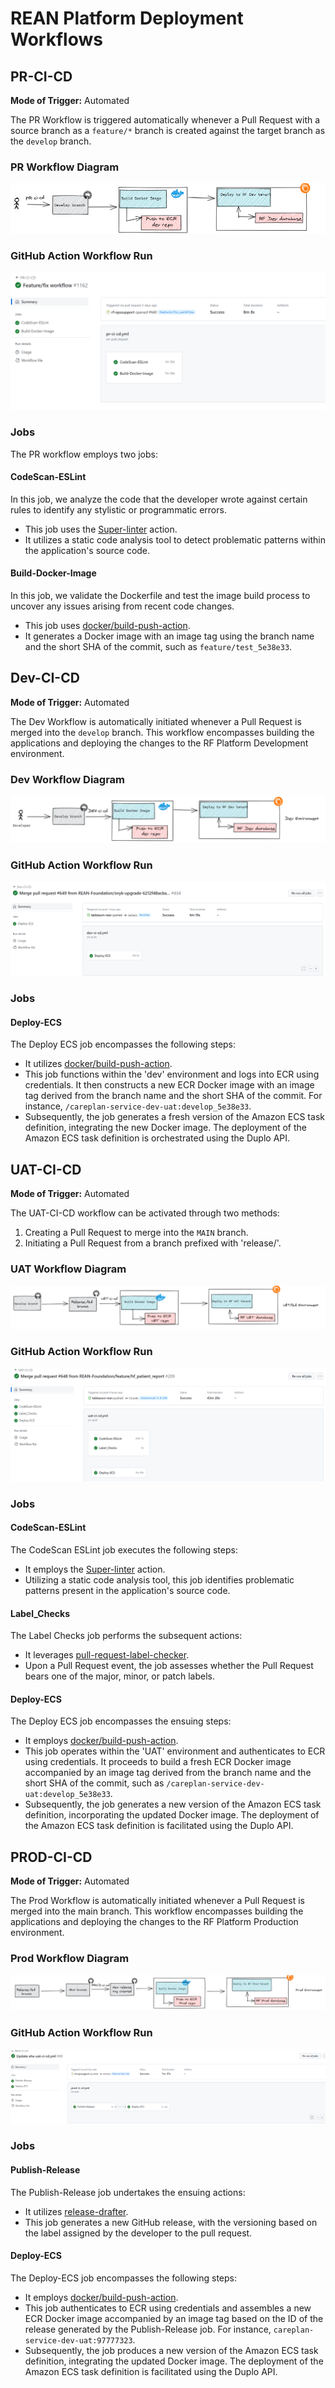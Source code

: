 # REAN Platform Deployment Workflows

## PR-CI-CD

**Mode of Trigger:** Automated

The PR Workflow is triggered automatically whenever a Pull Request with a source branch as a `feature/*` branch is created against the target branch as the `develop` branch.

### PR Workflow Diagram
![PR-ci-cd_workflow](https://github.com/REAN-Foundation/reancare-service/blob/develop/assets/images/pr-ci-cd_workflow.png?raw=true)

### GitHub Action Workflow Run
![pr](https://github.com/REAN-Foundation/reancare-service/blob/develop/assets/images/Pr-ci-cd_example.png?raw=true)

### Jobs

The PR workflow employs two jobs:

#### CodeScan-ESLint
In this job, we analyze the code that the developer wrote against certain rules to identify any stylistic or programmatic errors.
* This job uses the [Super-linter](https://github.com/marketplace/actions/super-linter) action.
* It utilizes a static code analysis tool to detect problematic patterns within the application's source code.

#### Build-Docker-Image
In this job, we validate the Dockerfile and test the image build process to uncover any issues arising from recent code changes.
* This job uses [docker/build-push-action](https://github.com/marketplace/actions/build-and-push-docker-images).
* It generates a Docker image with an image tag using the branch name and the short SHA of the commit, such as `feature/test_5e38e33`.

## Dev-CI-CD

**Mode of Trigger:** Automated

The Dev Workflow is automatically initiated whenever a Pull Request is merged into the `develop` branch. This workflow encompasses building the applications and deploying the changes to the RF Platform Development environment.

### Dev Workflow Diagram
![Dev-ci-cd_workflow](https://github.com/REAN-Foundation/reancare-service/blob/develop/assets/images/dev-ci-cd_workflow.png?raw=true)

### GitHub Action Workflow Run
![dev](https://github.com/REAN-Foundation/reancare-service/blob/develop/assets/images/Dev-ci-cd_example.png?raw=true)

### Jobs

#### Deploy-ECS
The Deploy ECS job encompasses the following steps:

* It utilizes [docker/build-push-action](https://github.com/marketplace/actions/build-and-push-docker-images).
* This job functions within the 'dev' environment and logs into ECR using credentials. It then constructs a new ECR Docker image with an image tag derived from the branch name and the short SHA of the commit. For instance, `/careplan-service-dev-uat:develop_5e38e33`.
* Subsequently, the job generates a fresh version of the Amazon ECS task definition, integrating the new Docker image. The deployment of the Amazon ECS task definition is orchestrated using the Duplo API.

## UAT-CI-CD

**Mode of Trigger:** Automated

The UAT-CI-CD workflow can be activated through two methods:

1. Creating a Pull Request to merge into the `MAIN` branch.
2. Initiating a Pull Request from a branch prefixed with 'release/'.

### UAT Workflow Diagram
![uat-ci-cd_Workflow](https://github.com/REAN-Foundation/reancare-service/blob/develop/assets/images/uat-ci-cd_workflow.png?raw=true)

### GitHub Action Workflow Run
![uat](https://github.com/REAN-Foundation/reancare-service/blob/develop/assets/images/Uat-ci-cd_example.png?raw=true)

### Jobs

#### CodeScan-ESLint
The CodeScan ESLint job executes the following steps:

* It employs the [Super-linter](https://github.com/marketplace/actions/super-linter) action.
* Utilizing a static code analysis tool, this job identifies problematic patterns present in the application's source code.

#### Label_Checks
The Label Checks job performs the subsequent actions:

* It leverages [pull-request-label-checker](https://github.com/marketplace/actions/label-checker-for-pull-requests).
* Upon a Pull Request event, the job assesses whether the Pull Request bears one of the major, minor, or patch labels.

#### Deploy-ECS
The Deploy ECS job encompasses the ensuing steps:

* It employs [docker/build-push-action](https://github.com/marketplace/actions/build-and-push-docker-images).
* This job operates within the 'UAT' environment and authenticates to ECR using credentials. It proceeds to build a fresh ECR Docker image accompanied by an image tag derived from the branch name and the short SHA of the commit, such as `/careplan-service-dev-uat:develop_5e38e33`.
* Subsequently, the job generates a new version of the Amazon ECS task definition, incorporating the updated Docker image. The deployment of the Amazon ECS task definition is facilitated using the Duplo API.

## PROD-CI-CD

**Mode of Trigger:** Automated

The Prod Workflow is automatically initiated whenever a Pull Request is merged into the main branch. This workflow encompasses building the applications and deploying the changes to the RF Platform Production environment.

### Prod Workflow Diagram
![prod-ci-cd_Workflow](https://github.com/REAN-Foundation/reancare-service/blob/develop/assets/images/PROD-ci-cd_workflow.png?raw=true)

### GitHub Action Workflow Run
![prod](https://github.com/REAN-Foundation/reancare-service/blob/develop/assets/images/prod-ci-cd_example.png?raw=true)

### Jobs

#### Publish-Release
The Publish-Release job undertakes the ensuing actions:

* It utilizes [release-drafter](https://github.com/release-drafter/release-drafter).
* This job generates a new GitHub release, with the versioning based on the label assigned by the developer to the pull request.

#### Deploy-ECS
The Deploy-ECS job encompasses the following steps:

* It employs [docker/build-push-action](https://github.com/marketplace/actions/build-and-push-docker-images).
* This job authenticates to ECR using credentials and assembles a new ECR Docker image accompanied by an image tag based on the ID of the release generated by the Publish-Release job. For instance, `careplan-service-dev-uat:97777323`.
* Subsequently, the job produces a new version of the Amazon ECS task definition, integrating the updated Docker image. The deployment of the Amazon ECS task definition is facilitated using the Duplo API.
